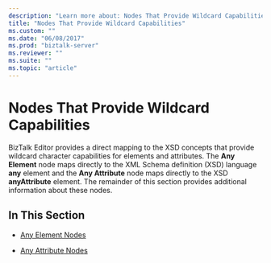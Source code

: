```yaml
---
description: "Learn more about: Nodes That Provide Wildcard Capabilities"
title: "Nodes That Provide Wildcard Capabilities"
ms.custom: ""
ms.date: "06/08/2017"
ms.prod: "biztalk-server"
ms.reviewer: ""
ms.suite: ""
ms.topic: "article"
---
```

# Nodes That Provide Wildcard Capabilities
BizTalk Editor provides a direct mapping to the XSD concepts that provide wildcard character capabilities for elements and attributes. The **Any Element** node maps directly to the XML Schema definition (XSD) language **any** element and the **Any Attribute** node maps directly to the XSD **anyAttribute** element. The remainder of this section provides additional information about these nodes.  
  
## In This Section  
  
-   [Any Element Nodes](../core/any-element-nodes.md)  
  
-   [Any Attribute Nodes](../core/any-attribute-nodes.md)

